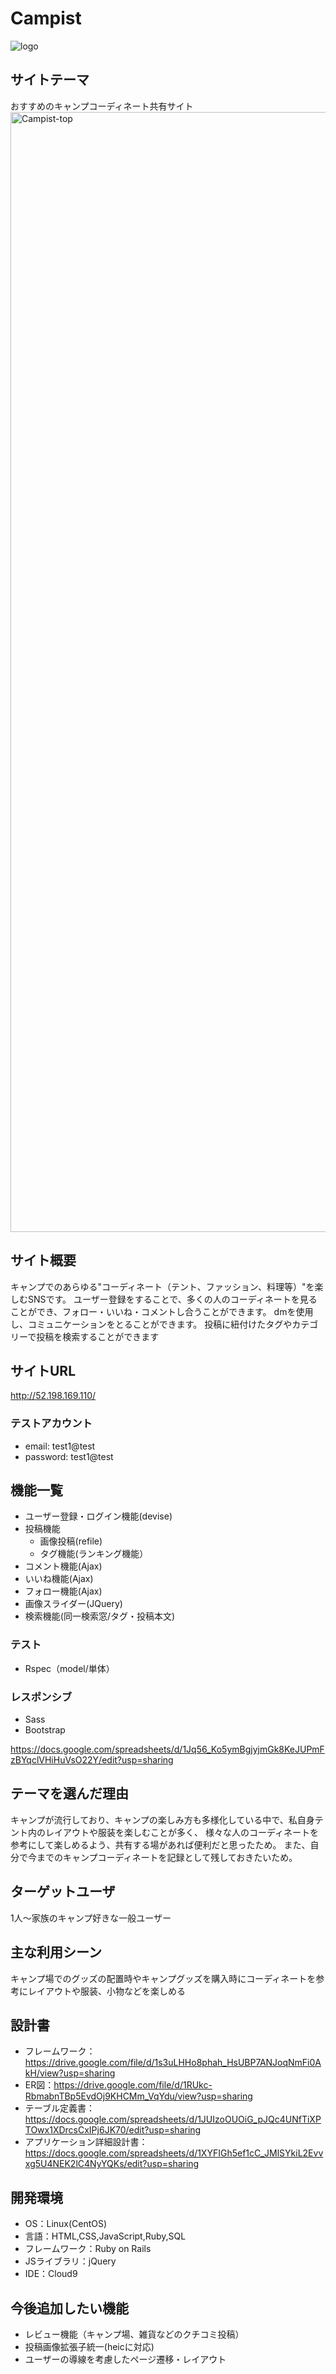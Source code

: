 # Campist
![logo](https://user-images.githubusercontent.com/84080353/131309309-6e676456-a744-416c-8076-62f78274cf79.png)

## サイトテーマ
おすすめのキャンプコーディネート共有サイト
<img width="1792" alt="Campist-top" src="https://user-images.githubusercontent.com/84080353/131299832-35359fe1-a200-47c1-9e65-aad9e35b5609.png">

## サイト概要
キャンプでのあらゆる"コーディネート（テント、ファッション、料理等）"を楽しむSNSです。
ユーザー登録をすることで、多くの人のコーディネートを見ることができ、フォロー・いいね・コメントし合うことができます。
dmを使用し、コミュニケーションをとることができます。
投稿に紐付けたタグやカテゴリーで投稿を検索することができます

## サイトURL
http://52.198.169.110/

### テストアカウント
- email: test1@test
- password: test1@test

## 機能一覧
- ユーザー登録・ログイン機能(devise)
- 投稿機能
  - 画像投稿(refile)
  - タグ機能(ランキング機能）
- コメント機能(Ajax)
- いいね機能(Ajax)
- フォロー機能(Ajax)
- 画像スライダー(JQuery)
- 検索機能(同一検索窓/タグ・投稿本文)

### テスト
- Rspec（model/単体）

### レスポンシブ
- Sass
- Bootstrap

https://docs.google.com/spreadsheets/d/1Jq56_Ko5ymBgjyjmGk8KeJUPmFzBYqclVHiHuVsO22Y/edit?usp=sharing

## テーマを選んだ理由
キャンプが流行しており、キャンプの楽しみ方も多様化している中で、私自身テント内のレイアウトや服装を楽しむことが多く、
様々な人のコーディネートを参考にして楽しめるよう、共有する場があれば便利だと思ったため。
また、自分で今までのキャンプコーディネートを記録として残しておきたいため。

## ターゲットユーザ
1人〜家族のキャンプ好きな一般ユーザー

## 主な利用シーン
キャンプ場でのグッズの配置時やキャンプグッズを購入時にコーディネートを参考にレイアウトや服装、小物などを楽しめる

## 設計書
- フレームワーク：https://drive.google.com/file/d/1s3uLHHo8phah_HsUBP7ANJoqNmFi0AkH/view?usp=sharing
- ER図：https://drive.google.com/file/d/1RUkc-RbmabnTBp5EvdOj9KHCMm_VqYdu/view?usp=sharing
- テーブル定義書：https://docs.google.com/spreadsheets/d/1JUIzoOUOiG_pJQc4UNfTiXPTOwx1XDrcsCxIPj6JK70/edit?usp=sharing
- アプリケーション詳細設計書：https://docs.google.com/spreadsheets/d/1XYFIGh5ef1cC_JMlSYkiL2Evvxg5U4NEK2lC4NyYQKs/edit?usp=sharing

## 開発環境
- OS：Linux(CentOS)
- 言語：HTML,CSS,JavaScript,Ruby,SQL
- フレームワーク：Ruby on Rails
- JSライブラリ：jQuery
- IDE：Cloud9

## 今後追加したい機能
- レビュー機能（キャンプ場、雑貨などのクチコミ投稿）
- 投稿画像拡張子統一(heicに対応)
- ユーザーの導線を考慮したページ遷移・レイアウト